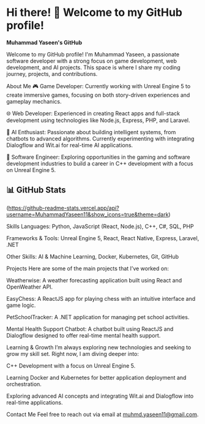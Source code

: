 # Hi there! 👋 Welcome to my GitHub profile!

**Muhammad Yaseen's GitHub**


Welcome to my GitHub profile! I'm Muhammad Yaseen, a passionate software developer with a strong focus on game development, web development, and AI projects. This space is where I share my coding journey, projects, and contributions.

About Me
🎮 Game Developer: Currently working with Unreal Engine 5 to create immersive games, focusing on both story-driven experiences and gameplay mechanics.

🌐 Web Developer: Experienced in creating React apps and full-stack development using technologies like Node.js, Express, PHP, and Laravel.

🤖 AI Enthusiast: Passionate about building intelligent systems, from chatbots to advanced algorithms. Currently experimenting with integrating Dialogflow and Wit.ai for real-time AI applications.

💼 Software Engineer: Exploring opportunities in the gaming and software development industries to build a career in C++ development with a focus on Unreal Engine 5.

## 📊 GitHub Stats
(https://github-readme-stats.vercel.app/api?username=MuhammadYaseen11&show_icons=true&theme=dark)


Skills
Languages: Python, JavaScript (React, Node.js), C++, C#, SQL, PHP

Frameworks & Tools: Unreal Engine 5, React, React Native, Express, Laravel, .NET

Other Skills: AI & Machine Learning, Docker, Kubernetes, Git, GitHub


Projects
Here are some of the main projects that I’ve worked on:

Weatherwise: A weather forecasting application built using React and OpenWeather API.

EasyChess: A ReactJS app for playing chess with an intuitive interface and game logic.

PetSchoolTracker: A .NET application for managing pet school activities.

Mental Health Support Chatbot: A chatbot built using ReactJS and Dialogflow designed to offer real-time mental health support.

Learning & Growth
I’m always exploring new technologies and seeking to grow my skill set. Right now, I am diving deeper into:

C++ Development with a focus on Unreal Engine 5.

Learning Docker and Kubernetes for better application deployment and orchestration.

Exploring advanced AI concepts and integrating Wit.ai and Dialogflow into real-time applications.

Contact Me
Feel free to reach out via email at muhmd.yaseen11@gmail.com.
